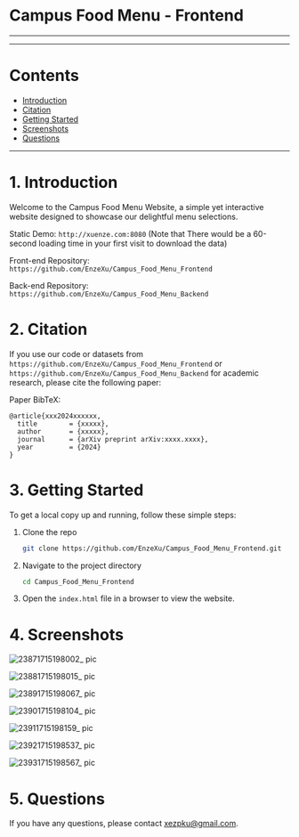 
# Campus Food Menu - Frontend


---



---

# Contents


- [Introduction](#1-introduction)
- [Citation](#2-citation)
- [Getting Started](#3-getting-started)
- [Screenshots](#4-screenshots)
- [Questions](#5-questions)

---

# 1. Introduction
Welcome to the Campus Food Menu Website, a simple yet interactive website designed to showcase our delightful menu selections.

Static Demo: `http://xuenze.com:8080` (Note that There would be a 60-second loading time in your first visit to download the data)

Front-end Repository: `https://github.com/EnzeXu/Campus_Food_Menu_Frontend`

Back-end Repository: `https://github.com/EnzeXu/Campus_Food_Menu_Backend`

# 2. Citation

If you use our code or datasets from `https://github.com/EnzeXu/Campus_Food_Menu_Frontend` or `https://github.com/EnzeXu/Campus_Food_Menu_Backend` for academic research, please cite the following paper:

Paper BibTeX:

```
@article{xxx2024xxxxxx,
  title        = {xxxxx},
  author       = {xxxxx},
  journal      = {arXiv preprint arXiv:xxxx.xxxx},
  year         = {2024}
}
```

# 3. Getting Started

To get a local copy up and running, follow these simple steps:

1. Clone the repo
   ```sh
   git clone https://github.com/EnzeXu/Campus_Food_Menu_Frontend.git
   ```
2. Navigate to the project directory
   ```sh
   cd Campus_Food_Menu_Frontend
   ```
3. Open the `index.html` file in a browser to view the website.


# 4. Screenshots

![23871715198002_ pic](https://github.com/EnzeXu/Campus_Food_Menu_Frontend/assets/90367338/eef2e819-4b03-45a5-abfa-f87089cef39b)

![23881715198015_ pic](https://github.com/EnzeXu/Campus_Food_Menu_Frontend/assets/90367338/79ccbdb3-0120-4bd5-982f-cb730b5911a0)

![23891715198067_ pic](https://github.com/EnzeXu/Campus_Food_Menu_Frontend/assets/90367338/89856473-5336-42e9-8de8-761961ad281c)

![23901715198104_ pic](https://github.com/EnzeXu/Campus_Food_Menu_Frontend/assets/90367338/7f090370-d6d5-41b6-a2a0-5f7335fdd0c9)

![23911715198159_ pic](https://github.com/EnzeXu/Campus_Food_Menu_Frontend/assets/90367338/8b06b82b-a391-4caf-b8a1-5b6199f50448)

![23921715198537_ pic](https://github.com/EnzeXu/Campus_Food_Menu_Frontend/assets/90367338/187091ae-b47f-4cb7-b1c8-bec55aa79cfa)

![23931715198567_ pic](https://github.com/EnzeXu/Campus_Food_Menu_Frontend/assets/90367338/2d6bdb5f-a6aa-4d2e-ba45-1373f6775411)



# 5. Questions

If you have any questions, please contact xezpku@gmail.com.


